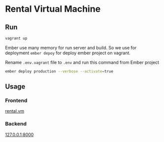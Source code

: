 # Rental Virtual Machine

## Run

```bash
vagrant up
```

 Ember use many memory for run server and build. So we use for deployment `ember depoy` for deploy
 ember project on vagrant. 
 
 Rename `.env.vagrant` file to `.env` and run this command from Ember project
 
```bash
ember deploy production --verbose --activate=true
```

## Usage

### Frontend
[rental.vm](http://rental.vm/)

### Backend
[127.0.0.1:8000](http://127.0.0.1:8000)